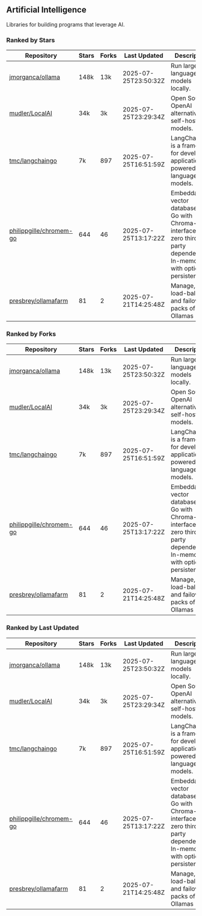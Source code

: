 ## Artificial Intelligence

Libraries for building programs that leverage AI.

### Ranked by Stars

| Repository | Stars | Forks | Last Updated | Description | 
|------------|-------|-------|--------------|-------------|
| [jmorganca/ollama](https://github.com/jmorganca/ollama) | 148k | 13k | 2025-07-25T23:50:32Z |  Run large language models locally. |
| [mudler/LocalAI](https://github.com/mudler/LocalAI) | 34k | 3k | 2025-07-25T23:29:34Z |  Open Source OpenAI alternative, self-host AI models. |
| [tmc/langchaingo](https://github.com/tmc/langchaingo) | 7k | 897 | 2025-07-25T16:51:59Z |  LangChainGo is a framework for developing applications powered by language models. |
| [philippgille/chromem-go](https://github.com/philippgille/chromem-go) | 644 | 46 | 2025-07-25T13:17:22Z |  Embeddable vector database for Go with Chroma-like interface and zero third-party dependencies. In-memory with optional persistence. |
| [presbrey/ollamafarm](https://github.com/presbrey/ollamafarm) | 81 | 2 | 2025-07-21T14:25:48Z |  Manage, load-balance, and failover packs of Ollamas |

### Ranked by Forks

| Repository | Stars | Forks | Last Updated | Description | 
|------------|-------|-------|--------------|-------------|
| [jmorganca/ollama](https://github.com/jmorganca/ollama) | 148k | 13k | 2025-07-25T23:50:32Z |  Run large language models locally. |
| [mudler/LocalAI](https://github.com/mudler/LocalAI) | 34k | 3k | 2025-07-25T23:29:34Z |  Open Source OpenAI alternative, self-host AI models. |
| [tmc/langchaingo](https://github.com/tmc/langchaingo) | 7k | 897 | 2025-07-25T16:51:59Z |  LangChainGo is a framework for developing applications powered by language models. |
| [philippgille/chromem-go](https://github.com/philippgille/chromem-go) | 644 | 46 | 2025-07-25T13:17:22Z |  Embeddable vector database for Go with Chroma-like interface and zero third-party dependencies. In-memory with optional persistence. |
| [presbrey/ollamafarm](https://github.com/presbrey/ollamafarm) | 81 | 2 | 2025-07-21T14:25:48Z |  Manage, load-balance, and failover packs of Ollamas |

### Ranked by Last Updated

| Repository | Stars | Forks | Last Updated | Description | 
|------------|-------|-------|--------------|-------------|
| [jmorganca/ollama](https://github.com/jmorganca/ollama) | 148k | 13k | 2025-07-25T23:50:32Z |  Run large language models locally. |
| [mudler/LocalAI](https://github.com/mudler/LocalAI) | 34k | 3k | 2025-07-25T23:29:34Z |  Open Source OpenAI alternative, self-host AI models. |
| [tmc/langchaingo](https://github.com/tmc/langchaingo) | 7k | 897 | 2025-07-25T16:51:59Z |  LangChainGo is a framework for developing applications powered by language models. |
| [philippgille/chromem-go](https://github.com/philippgille/chromem-go) | 644 | 46 | 2025-07-25T13:17:22Z |  Embeddable vector database for Go with Chroma-like interface and zero third-party dependencies. In-memory with optional persistence. |
| [presbrey/ollamafarm](https://github.com/presbrey/ollamafarm) | 81 | 2 | 2025-07-21T14:25:48Z |  Manage, load-balance, and failover packs of Ollamas |

